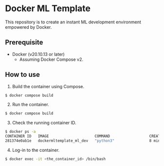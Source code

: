 # Docker ML Template

This repository is to create an instant ML development environment empowered by Docker.

## Prerequisite

- Docker (v20.10.13 or later)
  - Assuming Docker Compose v2.

## How to use

1. Build the container using Compose.

```bash
$ docker compose build
```

2. Run the container.

```bash
$ docker compose build
```

3. Check the running container ID.

```bash
$ docker ps -a
CONTAINER ID   IMAGE                     COMMAND                  CREATED         STATUS                     PORTS     NAMES
281374e0ab1e   dockermltemplate_ml_dev   "python3"                8 minutes ago   Up 8 minutes                         dockermltemplate-ml_dev-1
```

4. Log-in to the container.

```bash
$ docker exec -it <the_container_id> /bin/bash
```
